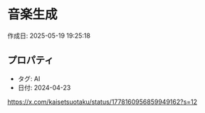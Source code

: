 # 音楽生成

作成日: 2025-05-19 19:25:18

## プロパティ

- タグ: AI
- 日付: 2024-04-23

https://x.com/kaisetsuotaku/status/1778160956859949162?s=12
